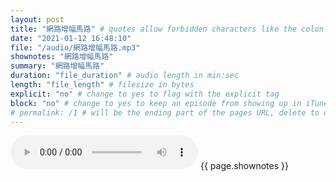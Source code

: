 ```yaml
---
layout: post
title: "網路增幅馬路" # quotes allow forbidden characters like the colon
date: "2021-01-12 16:48:10"
file: "/audio/網路增幅馬路.mp3"
shownotes: "網路增幅馬路"
summary: "網路增幅馬路"
duration: "file_duration" # audio length in min:sec
length: "file_length" # filesize in bytes
explicit: "no" # change to yes to flag with the explicit tag
block: "no" # change to yes to keep an episode from showing up in iTunes
# permalink: /1 # will be the ending part of the pages URL, delete to default to the title
---
```


<audio controls>
<source src="{{site.url}}{{site.baseurl}}{{ page.file }}" type="audio/x-mp3">
Your browser does not support the audio element.
</audio>
{{ page.shownotes }}
